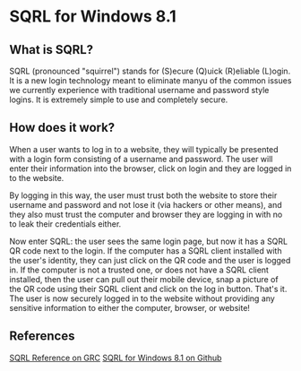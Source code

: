 SQRL for Windows 8.1
====================

What is SQRL?
-------------
SQRL (pronounced "squirrel") stands for (S)ecure (Q)uick (R)eliable (L)ogin. It is a new
login technology meant to eliminate manyu of the common issues we currently experience
with traditional username and password style logins. It is extremely simple to use and
completely secure.

How does it work?
-----------------
When a user wants to log in to a website, they will typically be presented with a login
form consisting of a username and password. The user will enter their information into the
browser, click on login and they are logged in to the website. 

By logging in this way, the user must trust both the website to store their username and 
password and not lose it (via hackers or other means), and they also must trust the computer
and browser they are logging in with no to leak their credentials either.

Now enter SQRL: the user sees the same login page, but now it has a SQRL QR code next to the 
login. If the computer has a SQRL client installed with the user's identity, they can just
click on the QR code and the user is logged in. If the computer is not a trusted one, or does
not have a SQRL client installed, then the user can pull out their mobile device, snap a picture
of the QR code using their SQRL client and click on the log in button. That's it. The user is
now securely logged in to the website without providing any sensitive information to either the
computer, browser, or website!

References
----------
[SQRL Reference on GRC](https://www.grc.com/sqrl/sqrl.htm)
[SQRL for Windows 8.1 on Github](https://github.com/hsteinhilber/SQRL)
